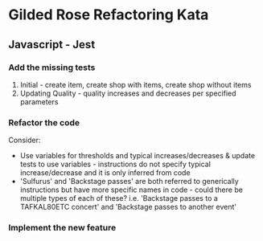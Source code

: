 <!-- @format -->

# Gilded Rose Refactoring Kata

## Javascript - Jest

### Add the missing tests

1. Initial - create item, create shop with items, create shop without items
2. Updating Quality - quality increases and decreases per specified parameters

### Refactor the code

Consider:

- Use variables for thresholds and typical increases/decreases & update tests to use variables -
  instructions do not specify typical increase/decrease and it is only inferred from code
- 'Sulfurus' and 'Backstage passes' are both referred to generically instructions but have more
  specific names in code - could there be multiple types of each of these? i.e. 'Backstage passes to
  a TAFKAL80ETC concert' and 'Backstage passes to another event'

### Implement the new feature
